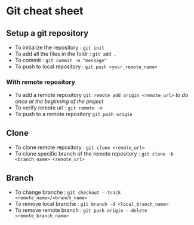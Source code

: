# Git cheat sheet

## Setup a git repository
- To initialize the repository : `git init`
- To add all the files in the foldr : `git add .`
- To commit : `git commit -m "message"`
- To push to local repository : `git push <your_remote_name>`
### With remote repository
- To add a remote repository `git remote add origin <remote_url>` *to do once at the beginning of the project*
- To verify remote url : `git remote -v`
- To push to a remote repository `git push origin`


## Clone
- To clone remote repository : `git clone <remote_url>`
- To clone specific branch of the remote repository : `git clone -b <branch_name> <remote_url>`


## Branch
- To change branche : `git checkout --track <remote_name>/<branch_name>`
- To remove local branche : `git branch -d <local_branch_name>`
- To remove remote branch : `git push origin --delete <remote_branch_name>`




